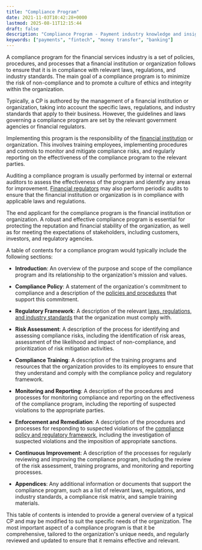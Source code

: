 ```yaml
---
title: "Compliance Program"
date: 2021-11-03T10:42:28+0000
lastmod: 2025-08-11T12:15:44
draft: false
description: "Compliance Program - Payment industry knowledge and insights"
keywords: ["payments", "fintech", "money transfer", "banking"]
---
```


A compliance program for the financial services industry is a set of policies, procedures, and processes that a financial institution or organization follows to ensure that it is in compliance with relevant laws, regulations, and industry standards. The main goal of a compliance program is to minimize the risk of non-compliance and to promote a culture of ethics and integrity within the organization.

Typically, a CP is authored by the management of a financial institution or organization, taking into account the specific laws, regulations, and industry standards that apply to their business. However, the guidelines and laws governing a compliance program are set by the relevant government agencies or financial regulators.

Implementing this program is the responsibility of the [financial institution](https://faisalkhanllc.xyz/resources/payments-wiki/f/financial-institution-fi/) or organization. This involves training employees, implementing procedures and controls to monitor and mitigate compliance risks, and regularly reporting on the effectiveness of the compliance program to the relevant parties.

Auditing a compliance program is usually performed by internal or external auditors to assess the effectiveness of the program and identify any areas for improvement. [Financial regulators](https://faisalkhanllc.xyz/resources/payments-wiki/f/financial-regulator/) may also perform periodic audits to ensure that the financial institution or organization is in compliance with applicable laws and regulations.

The end applicant for the compliance program is the financial institution or organization. A robust and effective compliance program is essential for protecting the reputation and financial stability of the organization, as well as for meeting the expectations of stakeholders, including customers, investors, and regulatory agencies.

A table of contents for a compliance program would typically include the following sections:

- **Introduction**: An overview of the purpose and scope of the compliance program and its relationship to the organization's mission and values.

- **Compliance Policy**: A statement of the organization's commitment to compliance and a description of the [policies and procedures](https://faisalkhanllc.xyz/resources/payments-wiki/c/compliance-policies-procedures/) that support this commitment.

- **Regulatory Framework**: A description of the relevant [laws, regulations, and industry standards](https://faisalkhanllc.xyz/resources/payments-wiki/f/financial-regulatory-frameworks/) that the organization must comply with.

- **Risk Assessment**: A description of the process for identifying and assessing compliance risks, including the identification of risk areas, assessment of the likelihood and impact of non-compliance, and prioritization of risk mitigation activities.

- **Compliance Training**: A description of the training programs and resources that the organization provides to its employees to ensure that they understand and comply with the compliance policy and regulatory framework.

- **Monitoring and Reporting**: A description of the procedures and processes for monitoring compliance and reporting on the effectiveness of the compliance program, including the reporting of suspected violations to the appropriate parties.

- **Enforcement and Remediation**: A description of the procedures and processes for responding to suspected violations of the [compliance policy and regulatory framework](https://faisalkhanllc.xyz/resources/payments-wiki/r/regulatory-enforcement/), including the investigation of suspected violations and the imposition of appropriate sanctions.

- **Continuous Improvement**: A description of the processes for regularly reviewing and improving the compliance program, including the review of the risk assessment, training programs, and monitoring and reporting processes.

- **Appendices**: Any additional information or documents that support the compliance program, such as a list of relevant laws, regulations, and industry standards, a compliance risk matrix, and sample training materials.

This table of contents is intended to provide a general overview of a typical CP and may be modified to suit the specific needs of the organization. The most important aspect of a compliance program is that it be comprehensive, tailored to the organization's unique needs, and regularly reviewed and updated to ensure that it remains effective and relevant.